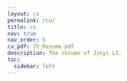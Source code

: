 ```yaml
---
layout: cv
permalink: /cv/
title: cv
nav: true
nav_order: 5
cv_pdf: JY_Resume.pdf
description: The resume of Jinyi LI.
toc:
  sidebar: left
---
```

